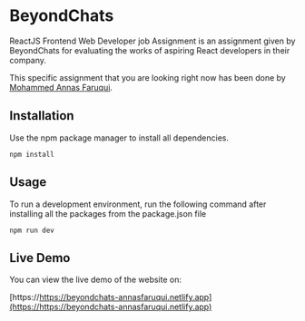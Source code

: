 # BeyondChats

ReactJS Frontend Web Developer job Assignment is an assignment given by BeyondChats for evaluating the works of aspiring React developers in their company.

This specific assignment that you are looking right now has been done by [Mohammed Annas Faruqui](https://www.linkedin.com/in/annasfaruqui).

## Installation

Use the npm package manager to install all dependencies.

```
npm install
```

## Usage

To run a development environment, run the following command after installing all the packages from the package.json file

```
npm run dev
```

## Live Demo

You can view the live demo of the website on:

[https://https://beyondchats-annasfaruqui.netlify.app](https://https://beyondchats-annasfaruqui.netlify.app)

